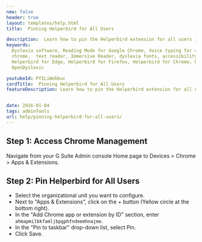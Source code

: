```yaml
---
new: false
header: true
layout: templates/help.html
title:  Pinning Helperbird for All Users

description:  Learn how to pin the Helperbird extension for all users in your organization. This guide provides step-by-step instructions to ensure Helperbird is always at hand for your users.
keywords:
  Dyslexia software, Reading Mode for Google Chrome, Voice typing for chrome, Text to speech for
  chrome,  text reader, Immersive Reader, dyslexia fonts, accessibility software, dyslexia software,
  Helperbird for Edge, Helperbird for Firefox, Helperbird for Chrome, Opendyslexic for Chrome,
  OpenDyslexic

youtubeId: PfILiWebkuc
cardTitle:  Pinning Helperbird for All Users
featureDescription: Learn how to pin the Helperbird extension for all users in your organization. This guide provides step-by-step instructions to ensure Helperbird is always at hand for your users.


date: 2016-01-04
tags: adminTools
url: help/pinning-helperbird-for-all-users/
---
```


## Step 1: Access Chrome Management
Navigate from your G Suite Admin console Home page to Devices > Chrome > Apps & Extensions.

## Step 2: Pin Helperbird for All Users
- Select the organizational unit you want to configure.
- Next to "Apps & Extensions", click on the + button (Yellow circle at the bottom right).
- In the "Add Chrome app or extension by ID" section, enter `ahmapmilbkfamljbpgphfndeemhnajme`.
- In the "Pin to taskbar" drop-down list, select Pin.
- Click Save.